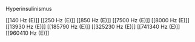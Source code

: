 Hyperinsulinismus

[[140 Hz (E)]]
[[250 Hz (E)]]
[[850 Hz (E)]]
[[7500 Hz (E)]]
[[8000 Hz (E)]]
[[13930 Hz (E)]]
[[185790 Hz (E)]]
[[325230 Hz (E)]]
[[741340 Hz (E)]]
[[960410 Hz (E)]]